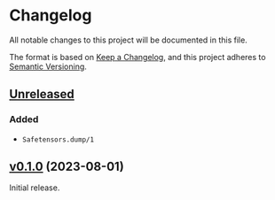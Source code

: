 # Changelog

All notable changes to this project will be documented in this file.

The format is based on [Keep a Changelog](https://keepachangelog.com/en/1.0.0/),
and this project adheres to [Semantic Versioning](https://semver.org/spec/v2.0.0.html).

## [Unreleased](https://github.com/elixir-nx/safetensors)

### Added

- `Safetensors.dump/1`

## [v0.1.0](https://github.com/elixir-nx/safetensors/tree/v0.1.0) (2023-08-01)

Initial release.
